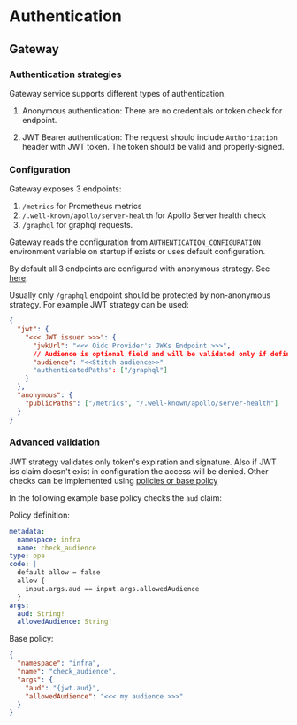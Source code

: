 # Authentication

## Gateway

### Authentication strategies

Gateway service supports different types of authentication.

1. Anonymous authentication: There are no credentials or token check for endpoint.

2. JWT Bearer authentication: The request should include `Authorization` header with JWT token. The token should be valid and properly-signed.

### Configuration

Gateway exposes 3 endpoints:

1. `/metrics` for Prometheus metrics
2. `/.well-known/apollo/server-health` for Apollo Server health check
3. `/graphql` for graphql requests.

Gateway reads the configuration from `AUTHENTICATION_CONFIGURATION` environment variable on startup if exists or uses default configuration.

By default all 3 endpoints are configured with anonymous strategy. See [here](../services/src/modules/config.ts).

Usually only `/graphql` endpoint should be protected by non-anonymous strategy. For example JWT strategy can be used:

```json
{
  "jwt": {
    "<<< JWT issuer >>>": {
      "jwkUrl": "<<< Oidc Provider's JWKs Endpoint >>>",
      // Audience is optional field and will be validated only if defined. See below another way to validate audience using policies.
      "audience": "<<Stitch audience>>"
      "authenticatedPaths": ["/graphql"]
    }
  },
  "anonymous": {
    "publicPaths": ["/metrics", "/.well-known/apollo/server-health"]
  }
}
```

### Advanced validation

JWT strategy validates only token's expiration and signature. Also if JWT iss claim doesn't exist in configuration the access will be denied. Other checks can be implemented using [policies or base policy](./authorization.md)

In the following example base policy checks the `aud` claim:

Policy definition:

```yaml
metadata:
  namespace: infra
  name: check_audience
type: opa
code: |
  default allow = false
  allow {
    input.args.aud == input.args.allowedAudience
  }
args:
  aud: String!
  allowedAudience: String!
```

Base policy:

```json
{
  "namespace": "infra",
  "name": "check_audience",
  "args": {
    "aud": "{jwt.aud}",
    "allowedAudience": "<<< my audience >>>"
  }
}
```
